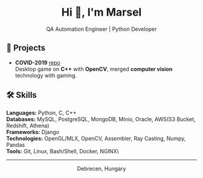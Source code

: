 <h1 align="center">
  Hi 👋, I'm Marsel
</h1>

<p align="center">
  QA Automation Engineer | Python Developer
</p>

## 🚀 Projects

- **COVID-2019** [repo](https://github.com/vovvoy/COVID-2019)\
	Desktop game on **C++** with **OpenCV**, merged **computer vision** technology with gaming.

## 🛠️ Skills
**Languages:** Python, C, C++\
**Databases:** MySQL, PostgreSQL, MongoDB, Minio, Oracle, AWS(S3 Bucket, Redshift, Athena)\
**Frameworks:** Django\
**Technologies:** OpenGL/MLX, OpenCV, Assembler, Ray Casting, Numpy, Pandas\
**Tools:** Git, Linux, Bash/Shell, Docker, NGINX\

<hr>
<p align="center">
  Debrecen, Hungary
</p>
